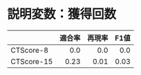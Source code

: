 # 説明変数：獲得回数
| | 適合率 | 再現率 | F1値 |
| :-- | --: | --: | --: |
| CTScore-8 | 0.0 | 0.0 | 0.0 |
| CTScore-15 | 0.23 | 0.01 | 0.03 |


